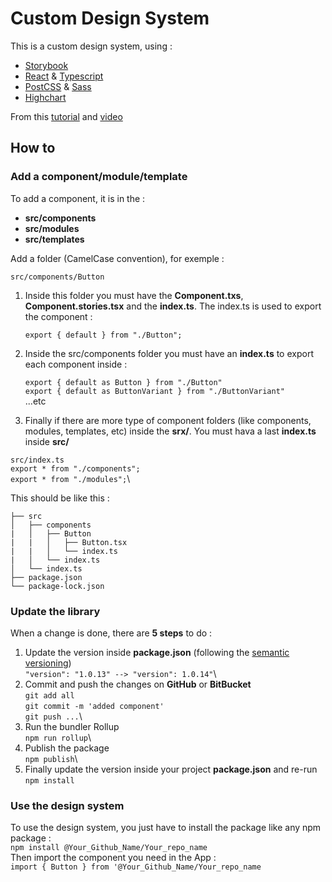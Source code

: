 # Custom Design System

This is a custom design system, using :

- [Storybook](https://storybook.js.org/)
- [React](https://fr.reactjs.org/) & [Typescript](https://www.typescriptlang.org/)
- [PostCSS](https://postcss.org/) & [Sass](https://sass-lang.com/)
- [Highchart](https://www.highcharts.com/)

From this [tutorial](https://dev.to/alexeagleson/how-to-create-and-publish-a-react-component-library-2oe#adding-rollup) and [video](https://www.youtube.com/watch?v=XHQi5a0TmMc&ab_channel=AlexEagleson)

## How to

### Add a component/module/template

To add a component, it is in the :

- **src/components**
- **src/modules**
- **src/templates**

Add a folder (CamelCase convention), for exemple :

    src/components/Button

1. Inside this folder you must have the **Component.txs**, **Component.stories.tsx** and the **index.ts**. The index.ts is used to export the component :

   `export { default } from "./Button";`

2. Inside the src/components folder you must have an **index.ts** to export each component inside :

   `export { default as Button } from "./Button"`\
   `export { default as ButtonVariant } from "./ButtonVariant"`\
   ...etc

3. Finally if there are more type of component folders (like components, modules, templates, etc) inside the **srx/**. You must hava a last **index.ts** inside **src/**

`src/index.ts`\
`export * from "./components"; `\
`export * from "./modules";`\

This should be like this :

```
├── src
│   ├── components
|   │   ├── Button
|   |   │   ├── Button.tsx
|   |   │   └── index.ts
|   │   └── index.ts
│   └── index.ts
├── package.json
└── package-lock.json
```

### Update the library

When a change is done, there are **5 steps** to do :

1. Update the version inside **package.json** (following the [semantic versioning](https://docs.npmjs.com/about-semantic-versioning))\
   `"version": "1.0.13" --> "version": 1.0.14"`\
2. Commit and push the changes on **GitHub** or **BitBucket**\
   `git add all`\
   `git commit -m 'added component'`\
   `git push ...`\
3. Run the bundler Rollup\
   `npm run rollup`\
4. Publish the package\
   `npm publish`\
5. Finally update the version inside your project **package.json** and re-run\
   `npm install`

### Use the design system

To use the design system, you just have to install the package like any npm package :\
`npm install @Your_Github_Name/Your_repo_name`\
Then import the component you need in the App :\
`import { Button } from '@Your_Github_Name/Your_repo_name`
